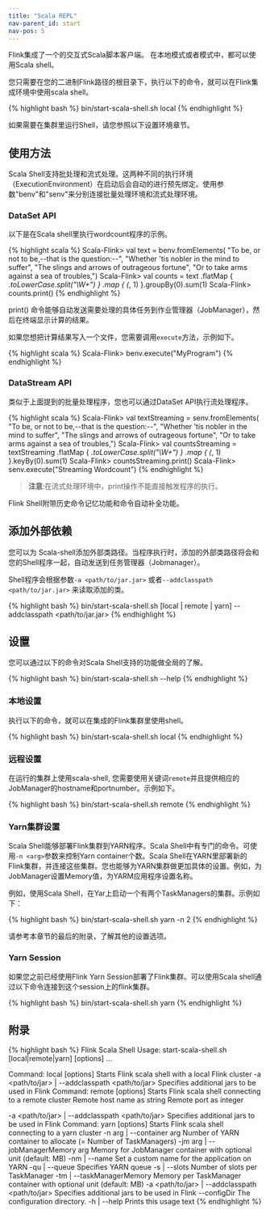 ```yaml
---
title: "Scala REPL"
nav-parent_id: start
nav-pos: 5
---
```

<!--
Licensed to the Apache Software Foundation (ASF) under one
or more contributor license agreements.  See the NOTICE file
distributed with this work for additional information
regarding copyright ownership.  The ASF licenses this file
to you under the Apache License, Version 2.0 (the
"License"); you may not use this file except in compliance
with the License.  You may obtain a copy of the License at

  http://www.apache.org/licenses/LICENSE-2.0

Unless required by applicable law or agreed to in writing,
software distributed under the License is distributed on an
"AS IS" BASIS, WITHOUT WARRANTIES OR CONDITIONS OF ANY
KIND, either express or implied.  See the License for the
specific language governing permissions and limitations
under the License.
-->

Flink集成了一个的交互式Scala脚本客户端。
在本地模式或者模式中，都可以使用Scala shell。

您只需要在您的二进制Flink路径的根目录下，执行以下的命令，就可以在Flink集成环境中使用scala shell。

{% highlight bash %}
bin/start-scala-shell.sh local
{% endhighlight %}

如果需要在集群里运行Shell，请您参照以下设置环境章节。

## 使用方法

Scala Shell支持批处理和流式处理。这两种不同的执行环境（ExecutionEnvironment）在启动后会自动的进行预先绑定。使用参数"benv"和"senv"来分别连接批量处理环境和流式处理环境。

### DataSet API

以下是在Scala shell里执行wordcount程序的示例。

{% highlight scala %}
Scala-Flink> val text = benv.fromElements(
  "To be, or not to be,--that is the question:--",
  "Whether 'tis nobler in the mind to suffer",
  "The slings and arrows of outrageous fortune",
  "Or to take arms against a sea of troubles,")
Scala-Flink> val counts = text
    .flatMap { _.toLowerCase.split("\\W+") }
    .map { (_, 1) }.groupBy(0).sum(1)
Scala-Flink> counts.print()
{% endhighlight %}

print() 命令能够自动发送需要处理的具体任务到作业管理器（JobManager），然后在终端显示计算的结果。

如果您想把计算结果写入一个文件，您需要调用`execute`方法，示例如下。

{% highlight scala %}
Scala-Flink> benv.execute("MyProgram")
{% endhighlight %}

### DataStream API

类似于上面提到的批量处理程序，您也可以通过DataSet API执行流处理程序。

{% highlight scala %}
Scala-Flink> val textStreaming = senv.fromElements(
  "To be, or not to be,--that is the question:--",
  "Whether 'tis nobler in the mind to suffer",
  "The slings and arrows of outrageous fortune",
  "Or to take arms against a sea of troubles,")
Scala-Flink> val countsStreaming = textStreaming
    .flatMap { _.toLowerCase.split("\\W+") }
    .map { (_, 1) }.keyBy(0).sum(1)
Scala-Flink> countsStreaming.print()
Scala-Flink> senv.execute("Streaming Wordcount")
{% endhighlight %}

> **注意**:在流式处理环境中，print操作不能直接触发程序的执行。

Flink Shell附带历史命令记忆功能和命令自动补全功能。


## 添加外部依赖

您可以为 Scala-shell添加外部类路径。当程序执行时，添加的外部类路径将会和您的Shell程序一起，自动发送到任务管理器（Jobmanager）。

Shell程序会根据参数`-a <path/to/jar.jar>` 或者`--addclasspath <path/to/jar.jar>` 来读取添加的类。

{% highlight bash %}
bin/start-scala-shell.sh [local | remote <host> <port> | yarn] --addclasspath <path/to/jar.jar>
{% endhighlight %}


## 设置

您可以通过以下的命令对Scala Shell支持的功能做全局的了解。

{% highlight bash %}
bin/start-scala-shell.sh --help
{% endhighlight %}

### 本地设置

执行以下的命令，就可以在集成的Flink集群里使用shell。

{% highlight bash %}
bin/start-scala-shell.sh local
{% endhighlight %}


### 远程设置

在运行的集群上使用scala-shell, 您需要使用关键词`remote`并且提供相应的JobManager的hostname和portnumber。示例如下。

{% highlight bash %}
bin/start-scala-shell.sh remote <hostname> <portnumber>
{% endhighlight %}

### Yarn集群设置

Scala Shell能够部署Flink集群到YARN程序。Scala Shell中有专门的命令。可使用`-n <arg>`参数来控制Yarn container个数。Scala Shell在YARN里部署新的Flink集群，并连接这些集群。您也能够为YARN集群做更加具体的设置。例如，为JobManager设置Memory值，为YARM应用程序设置名称。

例如，使用Scala Shell，在Yar上启动一个有两个TaskManagers的集群。示例如下：

{% highlight bash %}
 bin/start-scala-shell.sh yarn -n 2
{% endhighlight %}

请参考本章节的最后的附录，了解其他的设置选项。


### Yarn Session

如果您之前已经使用Flink Yarn Session部署了Flink集群。可以使用Scala shell通过以下命令连接到这个session上的flink集群。

{% highlight bash %}
 bin/start-scala-shell.sh yarn
{% endhighlight %}


## 附录

{% highlight bash %}
Flink Scala Shell
Usage: start-scala-shell.sh [local|remote|yarn] [options] <args>...

Command: local [options]
Starts Flink scala shell with a local Flink cluster
  -a <path/to/jar> | --addclasspath <path/to/jar>
        Specifies additional jars to be used in Flink
Command: remote [options] <host> <port>
Starts Flink scala shell connecting to a remote cluster
  <host>
        Remote host name as string
  <port>
        Remote port as integer

  -a <path/to/jar> | --addclasspath <path/to/jar>
        Specifies additional jars to be used in Flink
Command: yarn [options]
Starts Flink scala shell connecting to a yarn cluster
  -n arg | --container arg
        Number of YARN container to allocate (= Number of TaskManagers)
  -jm arg | --jobManagerMemory arg
        Memory for JobManager container with optional unit (default: MB)
  -nm <value> | --name <value>
        Set a custom name for the application on YARN
  -qu <arg> | --queue <arg>
        Specifies YARN queue
  -s <arg> | --slots <arg>
        Number of slots per TaskManager
  -tm <arg> | --taskManagerMemory <arg>
        Memory per TaskManager container with optional unit (default: MB)
  -a <path/to/jar> | --addclasspath <path/to/jar>
        Specifies additional jars to be used in Flink
  --configDir <value>
        The configuration directory.
  -h | --help
        Prints this usage text
{% endhighlight %}

